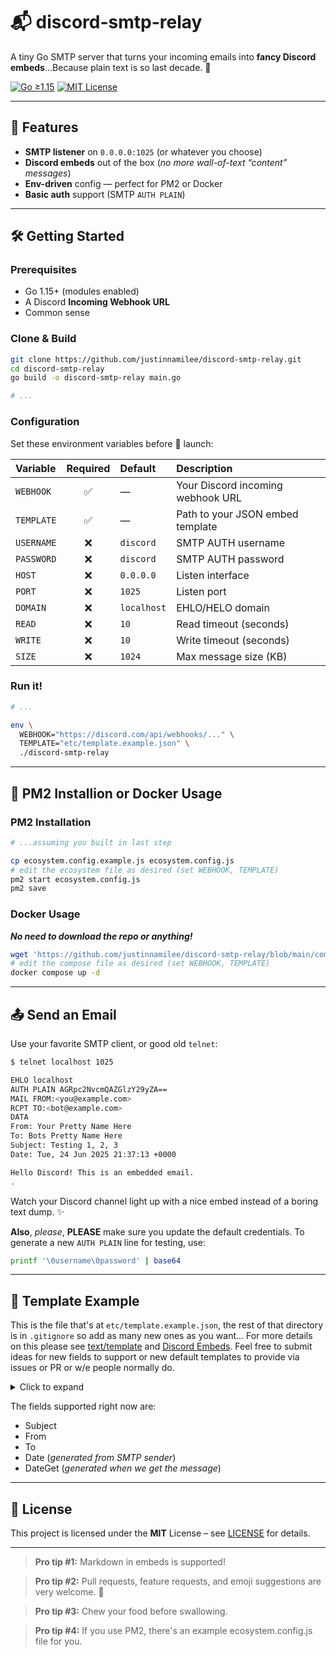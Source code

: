 # 📬 discord-smtp-relay

A tiny Go SMTP server that turns your incoming emails into **fancy Discord embeds**...Because plain text is so last decade. 🎉

[![Go ≥1.15](https://img.shields.io/badge/go-%3E%3D1.15-blue.svg)](https://golang.org) [![MIT License](https://img.shields.io/github/license/justinnamilee/discord-smtp-relay.svg)](LICENSE)

---

## 🚀 Features

* **SMTP listener** on `0.0.0.0:1025` (or whatever you choose)
* **Discord embeds** out of the box (*no more wall-of-text “content” messages*)
* **Env-driven** config — perfect for PM2 or Docker
* **Basic auth** support (SMTP `AUTH PLAIN`)

---

## 🛠️ Getting Started

### Prerequisites

* Go 1.15+ (modules enabled)
* A Discord **Incoming Webhook URL**
* Common sense

### Clone & Build

```bash
git clone https://github.com/justinnamilee/discord-smtp-relay.git
cd discord-smtp-relay
go build -o discord-smtp-relay main.go

# ...
```

### Configuration

Set these environment variables before 🚀 launch:

| Variable   | Required | Default     | Description                       |
| :--------- | :------: | :---------- | :-------------------------------- |
| `WEBHOOK`  |    ✅    | —           | Your Discord incoming webhook URL |
| `TEMPLATE` |    ✅    | —           | Path to your JSON embed template  |
| `USERNAME` |    ❌    | `discord`   | SMTP AUTH username                |
| `PASSWORD` |    ❌    | `discord`   | SMTP AUTH password                |
| `HOST`     |    ❌    | `0.0.0.0`   | Listen interface                  |
| `PORT`     |    ❌    | `1025`      | Listen port                       |
| `DOMAIN`   |    ❌    | `localhost` | EHLO/HELO domain                  |
| `READ`     |    ❌    | `10`        | Read timeout (seconds)            |
| `WRITE`    |    ❌    | `10`        | Write timeout (seconds)           |
| `SIZE`     |    ❌    | `1024`      | Max message size (KB)             |

### Run it!

```bash
# ...

env \
  WEBHOOK="https://discord.com/api/webhooks/..." \
  TEMPLATE="etc/template.example.json" \
  ./discord-smtp-relay
```

---

## 🔧 PM2 Installion or Docker Usage


### PM2 Installation

```bash
# ...assuming you built in last step

cp ecosystem.config.example.js ecosystem.config.js
# edit the ecosystem file as desired (set WEBHOOK, TEMPLATE)
pm2 start ecosystem.config.js
pm2 save
```

### Docker Usage

_**No need to download the repo or anything!**_

```bash
wget 'https://github.com/justinnamilee/discord-smtp-relay/blob/main/compose.example.yml' -O compose.yml
# edit the compose file as desired (set WEBHOOK, TEMPLATE)
docker compose up -d
```

---

## 📤 Send an Email

Use your favorite SMTP client, or good old `telnet`:

```bash
$ telnet localhost 1025

EHLO localhost
AUTH PLAIN AGRpc2NvcmQAZGlzY29yZA==
MAIL FROM:<you@example.com>
RCPT TO:<bot@example.com>
DATA
From: Your Pretty Name Here
To: Bots Pretty Name Here
Subject: Testing 1, 2, 3
Date: Tue, 24 Jun 2025 21:37:13 +0000

Hello Discord! This is an embedded email.
.
```

Watch your Discord channel light up with a nice embed instead of a boring text dump. ✨

**Also**, *please*, **PLEASE** make sure you update the default credentials.  To generate a new `AUTH PLAIN` line for testing, use:

```bash
printf '\0username\0password' | base64
```

---

## 🧩 Template Example

This is the file that's at `etc/template.example.json`, the rest of that directory is in `.gitignore` so add as many new ones as you want...  For more details on this please see [text/template](https://pkg.go.dev/text/template) and [Discord Embeds](https://discordjs.guide/popular-topics/embeds.html).  Feel free to submit ideas for new fields to support or new default templates to provide via issues or PR or w/e people normally do.

<details>
<summary>Click to expand</summary>

```json
{
  "embeds": [
    {
      "title": "📨 {{ .Subject }}",
      "description": {{ printf "%q" .Body }},
      "color": 5814783,
      "fields": [
        {
          "name": "From",
          "value": {{ printf "%q" .From }},
          "inline": true
        },
        {
          "name": "To",
          "value": {{ printf "%q" .To }},
          "inline": true
        },
        {
          "name": "Sent",
          "value": {{ printf "%q" .Date }},
          "inline": false
        }
      ],
      "footer": {
        "text": "Received on {{ .DateGet }}"
      }
    }
  ]
}
```

</details>

The fields supported right now are:
- Subject
- From
- To
- Date (*generated from SMTP sender*)
- DateGet (*generated when we get the message*)

---

## 📄 License

This project is licensed under the **MIT** License – see [LICENSE](LICENSE) for details.

---

> **Pro tip #1:** Markdown in embeds is supported!

> **Pro tip #2:** Pull requests, feature requests, and emoji suggestions are very welcome. 🎈

> **Pro tip #3:** Chew your food before swallowing.

> **Pro tip #4:** If you use PM2, there's an example ecosystem.config.js file for you.
